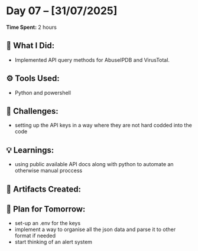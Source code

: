 # Day 07 – [31/07/2025]

**Time Spent:** 2 hours

## 🧠 What I Did:
- Implemented API query methods for AbuseIPDB and VirusTotal. 

## ⚙️ Tools Used:
- Python and powershell

## 🧩 Challenges:
- setting up the API keys in a way where they are not hard codded into the code

## 💡 Learnings:
- using public available API docs along with python to automate an otherwise manual proccess

## 🧾 Artifacts Created:


## 📌 Plan for Tomorrow:
- set-up an .env for the keys
- implement a way to organise all the json data and parse it to other format if needed
- start thinking of an alert system
